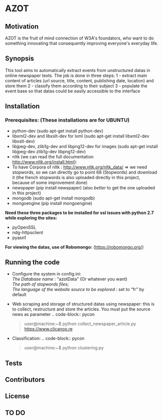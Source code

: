 AZOT
====

Motivation
----------
AZOT is the fruit of mind connection of W3A's foundators, who want to do something innovating that consequently improving everyone's everyday life.

Synopsis
---------
This tool aims to automatically extract events from unstructured datas in online newspaper texts.
The job is done in three steps:
1 - extract main content of articles (url source, title, content, publishing date, location) and store them
2 - classify them according to their subject
3 - populate the event base so that datas could be easily accessible to the interface

Installation
------------

### Prerequisites: (These installations are for UBUNTU)
- python-dev (sudo apt-get install python-dev)
- libxml2-dev and libxslt-dev for lxml (sudo apt-get install libxml2-dev libxslt-dev)
- libjpeg-dev, zlib1g-dev and libpng12-dev for images (sudo apt-get install libjpeg-dev zlib1g-dev libpng12-dev)
- nltk (we can read the full documentation http://www.nltk.org/install.html):
- To have Corpora of nltk : http://www.nltk.org/nltk_data/
    => we need stopwords, so we can directly go to point 68 (Stopwords) and download it (the french stopwords is also uploaded directly in this project, because of some improvement done)
- newspaper (pip install newspaper) (also *better* to get the one uploaded in this project)
- mongodb (sudo apt-get install mongodb)
- mongoengine (pip install mongoengine)

__Need these three packages to be installed for ssl issues with python 2.7 while exploring the sites:__
- pyOpenSSL
- ndg-httpsclient
- pyasn1

__For viewing the datas, use of Robomongo:__ (https://robomongo.org/)

Running the code
----------------

- Configure the system in config.ini:
        <br/>_The Database name_ : "azotData" (Or whatever you want)
        <br/>_The path of stopwords files_;
        <br/>_The language of the website source to be explored_ : set to "fr" by default

- Web scraping and storage of structured datas using newspaper: this is to collect, restructure and store the articles.
You must put the source news as parameter
.. code-block:: pycon
    > user@machine:~$ python collect_newspaper_article.py https://www.clicanoo.re
- Classification:
.. code-block:: pycon
    > user@machine:~$ python clustering.py

## Tests

## Contributors

## License

## TO DO
